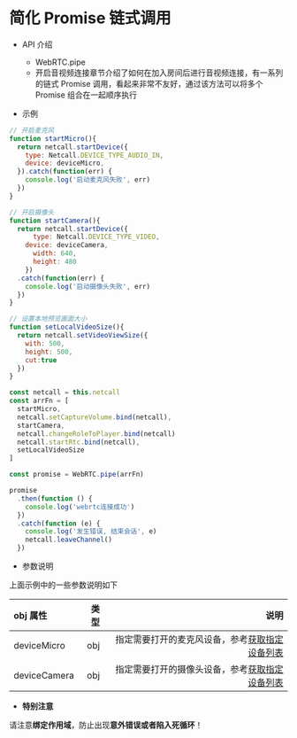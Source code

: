 
# <span id="简化Promise链式调用">简化 Promise 链式调用</span>

* API 介绍

  * WebRTC.pipe
  * 开启音视频连接章节介绍了如何在加入房间后进行音视频连接，有一系列的链式 Promise 调用，看起来非常不友好，通过该方法可以将多个 Promise 组合在一起顺序执行

* 示例

```js
// 开启麦克风
function startMicro(){
  return netcall.startDevice({
    type: Netcall.DEVICE_TYPE_AUDIO_IN,
    device: deviceMicro,
  }).catch(function(err) {
    console.log('启动麦克风失败', err)
  })
}

// 开启摄像头
function startCamera(){
  return netcall.startDevice({
	  type: Netcall.DEVICE_TYPE_VIDEO,
    device: deviceCamera,
	  width: 640,
	  height: 480
	})
  .catch(function(err) {
    console.log('启动摄像头失败', err)
  })
}

// 设置本地预览画面大小
function setLocalVideoSize(){
  return netcall.setVideoViewSize({
    with: 500,
    height: 500,
    cut:true
  })
}

const netcall = this.netcall
const arrFn = [
  startMicro,
  netcall.setCaptureVolume.bind(netcall),
  startCamera,
  netcall.changeRoleToPlayer.bind(netcall)
  netcall.startRtc.bind(netcall),
  setLocalVideoSize
]

const promise = WebRTC.pipe(arrFn)

promise
  .then(function () {
    console.log('webrtc连接成功')
  })
  .catch(function (e) {
    console.log('发生错误, 结束会话', e)
    netcall.leaveChannel()
  })
```

* 参数说明

上面示例中的一些参数说明如下

| obj 属性     | 类型 |                                                                说明 |
| :----------- | ---: | ------------------------------------------------------------------: |
| deviceMicro  |  obj | 指定需要打开的麦克风设备，参考[获取指定设备列表](/docs/product/音视频通话/SDK开发集成/Web开发集成/采集?#获取指定设备列表) |
| deviceCamera |  obj | 指定需要打开的摄像头设备，参考[获取指定设备列表](/docs/product/音视频通话/SDK开发集成/Web开发集成/采集?#获取指定设备列表) |

* **特别注意**

请注意**绑定作用域**，防止出现**意外错误或者陷入死循环**！
